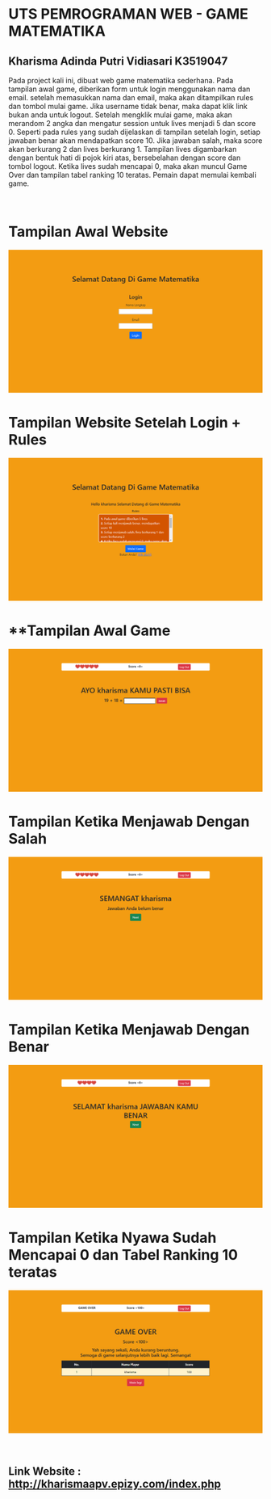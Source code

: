 # UTS PEMROGRAMAN WEB - GAME MATEMATIKA
## Kharisma Adinda Putri Vidiasari K3519047

<p>
Pada project kali ini, dibuat web game matematika sederhana. Pada tampilan awal game, diberikan form untuk login menggunakan nama dan email. setelah memasukkan nama dan email, maka akan ditampilkan rules dan tombol mulai game. Jika username tidak benar, maka dapat klik link bukan anda untuk logout. Setelah mengklik mulai game, maka akan merandom 2 angka dan mengatur session untuk lives menjadi 5 dan score 0. Seperti pada rules yang sudah dijelaskan di tampilan setelah login, setiap jawaban benar akan mendapatkan score 10. Jika jawaban salah, maka score akan berkurang 2 dan lives berkurang 1. Tampilan lives digambarkan dengan bentuk hati di pojok kiri atas, bersebelahan dengan score dan tombol logout. Ketika lives sudah mencapai 0, maka akan muncul Game Over dan tampilan tabel ranking 10 teratas. Pemain dapat memulai kembali game.
</p>
<br>

# **Tampilan Awal Website**
![](images/1.png)

# **Tampilan Website Setelah Login + Rules**
![](images/2.png)

# **Tampilan Awal Game
![](images/3.png)

# **Tampilan Ketika Menjawab Dengan Salah**
![](images/4.png)

# **Tampilan Ketika Menjawab Dengan Benar**
![](images/5.png)

# **Tampilan Ketika Nyawa Sudah Mencapai 0 dan Tabel Ranking 10 teratas**
![](images/6.png)

<br>

## Link Website : http://kharismaapv.epizy.com/index.php
